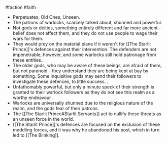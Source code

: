 #faction #faith
* Perpetuates, Old Ones, Unseen.
* The patrons of warlocks, scarcely talked about, shunned and powerful.
* Not gods or deities, something entirely different and far more ancient - belief does not affect them, and they do not use people to wage their wars for them.
* They would prey on the material plane if it weren't for [[The Starlit Prince]]'s defences against their intervention. The defenders are not impenetrable, however, and some warlocks still hold patronage from these entities..
* The older gods, who may be aware of these beings, are afraid of them, but not paranoid - they understand they are being kept at bay by something. Some inquisitive gods may send their followers to investigate these defences, to little success. .
* Unfathomably powerful, but only a minute speck of their strength is granted to their warlock followers as they do not see this realm as a worthy endeavour .
* Warlocks are universally shunned due to the religious nature of the realm, and the gods fear of their patrons.
* The [[The Starlit Prince#Starlit Servants]] act to nullify these threats as an unseen force in the world. 
* [[The Starlit Prince]]'s defences are focused on the exclusion of these meddling forces, and it was why he abandoned his post, which in turn led to [[The Blinking]].
